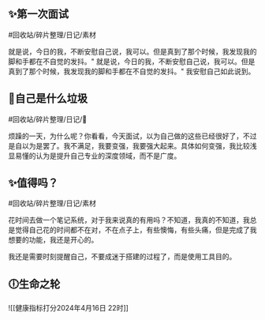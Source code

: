 ## ✨第一次面试

#回收站/碎片整理/日记/素材

就是说，今日的我，不断安慰自己说，我可以。但是真到了那个时候，我发现我的脚和手都在不自觉的发抖。" 就是说，今日的我，不断安慰自己说，我可以。但是真到了那个时候，我发现我的脚和手都在不自觉的发抖。" 我安慰自己如此说到。

## 💩自己是什么垃圾

#回收站/碎片整理/日记/💩

烦躁的一天，为什么呢？你看看，今天面试，以为自己做的这些已经很好了，不过是自以为是罢了。我不满足，我要变强，我要强大起来。具体如何变强，我比较浅显易懂的认为是提升自己专业的深度领域，而不是广度。

## ✨值得吗？

#回收站/碎片整理/日记/素材

花时间去做一个笔记系统，对于我来说真的有用吗？不知道，我真的不知道，我总是觉得自己花的时间都不在对，不在点子上，有些懊悔，有些头痛，但是完成了我想要的功能，我还是开心的。

我还是需要时刻提醒自己，不要成迷于搭建的过程了，而是使用工具目的。

## 🕕生命之轮

![[健康指标打分2024年4月16日 22时]]
